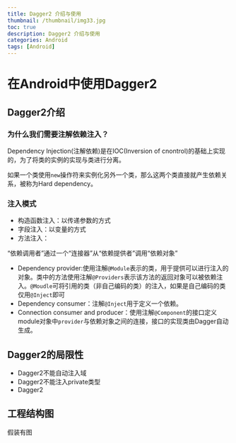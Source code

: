 ```yaml
---
title: Dagger2 介绍与使用
thumbnail: /thumbnail/img33.jpg
toc: true
description: Dagger2 介绍与使用
categories: Android
tags: [Android]
---
```


# 在Android中使用Dagger2

## Dagger2介绍

### 为什么我们需要注解依赖注入？

Dependency Injection\(注解依赖\)是在IOC\(Inversion of cnontrol\)的基础上实现的，为了将类的实例的实现与类进行分离。

如果一个类使用`new`操作符来实例化另外一个类，那么这两个类直接就产生依赖关系，被称为Hard dependency。
<!--more-->
### 注入模式

* 构造函数注入：以传递参数的方式
* 字段注入：以变量的方式
* 方法注入：

“依赖调用者”通过一个“连接器”从“依赖提供者”调用“依赖对象”

* Dependency provider:使用注解`@Module`表示的类，用于提供可以进行注入的对象。类中的方法使用注解`@Providers`表示该方法的返回对象可以被依赖注入。`@Moudle`可将引用的类（非自己编码的类）的注入，如果是自己编码的类仅用`@Inject`即可
* Dependency consumer：注解`@Inject`用于定义一个依赖。
* Connection consumer and producer：使用注解`@Component`的接口定义module对象中`provider`与依赖对象之间的连接，接口的实现类由Dagger自动生成。

## Dagger2的局限性

* Dagger2不能自动注入域
* Dagger2不能注入private类型
* Dagger2

## 工程结构图

假装有图

